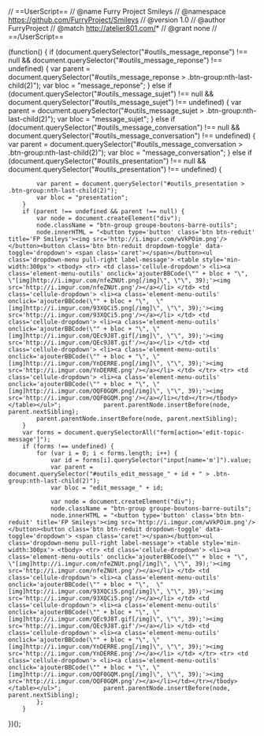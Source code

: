 // ==UserScript==
// @name         Furry Project Smileys
// @namespace    https://github.com/FurryProject/Smileys
// @version      1.0
// @author       FurryProject
// @match        http://atelier801.com/*
// @grant        none
// ==/UserScript==

(function() {
		if (document.querySelector("#outils_message_reponse") !== null && document.querySelector("#outils_message_reponse") !== undefined) {
			var parent = document.querySelector("#outils_message_reponse > .btn-group:nth-last-child(2)");
			var bloc = "message_reponse";
		}
		else if (document.querySelector("#outils_message_sujet") !== null && document.querySelector("#outils_message_sujet") !== undefined) {
			var parent = document.querySelector("#outils_message_sujet > .btn-group:nth-last-child(2)");
			var bloc = "message_sujet";
		}
		else if (document.querySelector("#outils_message_conversation") !== null && document.querySelector("#outils_message_conversation") !== undefined) {
			var parent = document.querySelector("#outils_message_conversation > .btn-group:nth-last-child(2)");
			var bloc = "message_conversation";
		}
		else if (document.querySelector("#outils_presentation") !== null && document.querySelector("#outils_presentation") !== undefined) {
			
			var parent = document.querySelector("#outils_presentation > .btn-group:nth-last-child(2)");
			var bloc = "presentation";
		}
		if (parent !== undefined && parent !== null) {
			var node = document.createElement("div");
			node.className = "btn-group groupe-boutons-barre-outils";
			node.innerHTML = "<button type='button' class='btn btn-reduit' title='FP Smileys'><img src='http://i.imgur.com/wVkPOim.png'/></button><button class='btn btn-reduit dropdown-toggle' data-toggle='dropdown'> <span class='caret'></span></button><ul class='dropdown-menu pull-right label-message'> <table style='min-width:300px'> <tbody> <tr> <td class='cellule-dropdown'> <li><a class='element-menu-outils' onclick='ajouterBBCode(\"" + bloc + "\", \"[img]http://i.imgur.com/nfeZNUt.png[/img]\", \"\", 39);'><img src='http://i.imgur.com/nfeZNUt.png'/></a></li> </td> <td class='cellule-dropdown'> <li><a class='element-menu-outils' onclick='ajouterBBCode(\"" + bloc + "\",  \"[img]http://i.imgur.com/93XQCi5.png[/img]\", \"\", 39);'><img src='http://i.imgur.com/93XQCi5.png'/></a></li> </td> <td class='cellule-dropdown'> <li><a class='element-menu-outils' onclick='ajouterBBCode(\"" + bloc + "\", \"[img]http://i.imgur.com/QEc9J8T.gif[/img]\", \"\", 39);'><img src='http://i.imgur.com/QEc9J8T.gif'/></a></li> </td> <td class='cellule-dropdown'> <li><a class='element-menu-outils' onclick='ajouterBBCode(\"" + bloc + "\", \"[img]http://i.imgur.com/YnDERRE.png[/img]\", \"\", 39);'><img src='http://i.imgur.com/YnDERRE.png'/></a></li> </td> </tr> <tr> <td class='cellule-dropdown'> <li><a class='element-menu-outils' onclick='ajouterBBCode(\"" + bloc + "\", \"[img]http://i.imgur.com/OQF0GQM.png[/img]\", \"\", 39);'><img src='http://i.imgur.com/OQF0GQM.png'/></a></li></td></tr></tbody></table></ul>";			parent.parentNode.insertBefore(node, parent.nextSibling);
			parent.parentNode.insertBefore(node, parent.nextSibling);
		}
		var forms = document.querySelectorAll("form[action='edit-topic-message']");
		if (forms !== undefined) {
			for (var i = 0; i < forms.length; i++) {
				var id = forms[i].querySelector("input[name='m']").value;
				var parent = document.querySelector("#outils_edit_message_" + id + " > .btn-group:nth-last-child(2)");
				var bloc = "edit_message_" + id;

				var node = document.createElement("div");
				node.className = "btn-group groupe-boutons-barre-outils";
				node.innerHTML = "<button type='button' class='btn btn-reduit' title='FP Smileys'><img src='http://i.imgur.com/wVkPOim.png'/></button><button class='btn btn-reduit dropdown-toggle' data-toggle='dropdown'> <span class='caret'></span></button><ul class='dropdown-menu pull-right label-message'> <table style='min-width:300px'> <tbody> <tr> <td class='cellule-dropdown'> <li><a class='element-menu-outils' onclick='ajouterBBCode(\"" + bloc + "\", \"[img]http://i.imgur.com/nfeZNUt.png[/img]\", \"\", 39);'><img src='http://i.imgur.com/nfeZNUt.png'/></a></li> </td> <td class='cellule-dropdown'> <li><a class='element-menu-outils' onclick='ajouterBBCode(\"" + bloc + "\",  \"[img]http://i.imgur.com/93XQCi5.png[/img]\", \"\", 39);'><img src='http://i.imgur.com/93XQCi5.png'/></a></li> </td> <td class='cellule-dropdown'> <li><a class='element-menu-outils' onclick='ajouterBBCode(\"" + bloc + "\", \"[img]http://i.imgur.com/QEc9J8T.gif[/img]\", \"\", 39);'><img src='http://i.imgur.com/QEc9J8T.gif'/></a></li> </td> <td class='cellule-dropdown'> <li><a class='element-menu-outils' onclick='ajouterBBCode(\"" + bloc + "\", \"[img]http://i.imgur.com/YnDERRE.png[/img]\", \"\", 39);'><img src='http://i.imgur.com/YnDERRE.png'/></a></li> </td> </tr> <tr> <td class='cellule-dropdown'> <li><a class='element-menu-outils' onclick='ajouterBBCode(\"" + bloc + "\", \"[img]http://i.imgur.com/OQF0GQM.png[/img]\", \"\", 39);'><img src='http://i.imgur.com/OQF0GQM.png'/></a></li></td></tr></tbody></table></ul>";			parent.parentNode.insertBefore(node, parent.nextSibling);
			};
		}
})();
